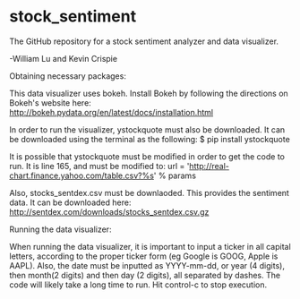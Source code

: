 # stock_sentiment

The GitHub repository for a stock sentiment analyzer and data visualizer.

-William Lu and Kevin Crispie

Obtaining necessary packages:

This data visualizer uses bokeh. Install Bokeh by following the directions on Bokeh's website here:
http://bokeh.pydata.org/en/latest/docs/installation.html

In order to run the visualizer, ystockquote must also be downloaded. It can be downloaded using the terminal as the following:
$ pip install ystockquote

It is possible that ystockquote must be modified in order to get the code to run. It is line 165, and must be modified to:
url = 'http://real-chart.finance.yahoo.com/table.csv?%s' % params

Also, stocks_sentdex.csv must be downlaoded. This provides the sentiment data. It can be downloaded here: 
http://sentdex.com/downloads/stocks_sentdex.csv.gz

Running the data visualizer:

When running the data visualizer, it is important to input a ticker in all capital letters, according to the proper ticker form (eg Google is GOOG, Apple is AAPL). Also, the date must be inputted as YYYY-mm-dd, or year (4 digits), then month(2 digits) and then day (2 digits), all separated by dashes. The code will likely take a long time to run. Hit control-c to stop execution. 
